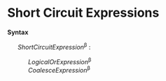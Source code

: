 # Short Circuit Expressions

**Syntax**

<ul>
    <i>ShortCircuitExpression</i><sup>β</sup> :
    <ul>
        <i>LogicalOrExpression</i><sup>β</sup><br>
        <i>CoalesceExpression</i><sup>β</sup>
    </ul>
</ul>